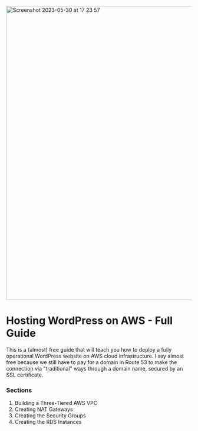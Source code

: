 <img width="794" alt="Screenshot 2023-05-30 at 17 23 57" src="https://github.com/leorickli/wordpress-aws/assets/106999054/925206ac-ced7-4f78-8e3b-61a258e48c03">

# Hosting WordPress on AWS - Full Guide

This is a (almost) free guide that will teach you how to deploy a fully operational WordPress website on AWS cloud infrastructure. I say almost free because we still have to pay for a domain in Route 53 to make the connection via "traditional" ways through a domain name, secured by an SSL certificate.

### Sections

01. Building a Three-Tiered AWS VPC
02. Creating NAT Gateways
03. Creating the Security Groups
4. Creating the RDS Instances
